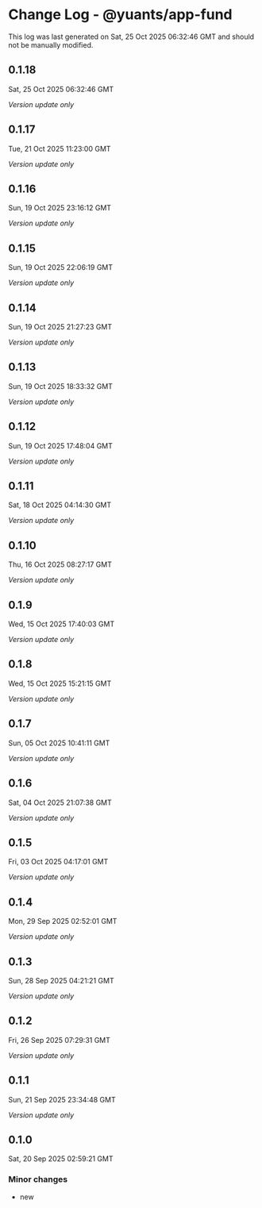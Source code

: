 # Change Log - @yuants/app-fund

This log was last generated on Sat, 25 Oct 2025 06:32:46 GMT and should not be manually modified.

## 0.1.18
Sat, 25 Oct 2025 06:32:46 GMT

_Version update only_

## 0.1.17
Tue, 21 Oct 2025 11:23:00 GMT

_Version update only_

## 0.1.16
Sun, 19 Oct 2025 23:16:12 GMT

_Version update only_

## 0.1.15
Sun, 19 Oct 2025 22:06:19 GMT

_Version update only_

## 0.1.14
Sun, 19 Oct 2025 21:27:23 GMT

_Version update only_

## 0.1.13
Sun, 19 Oct 2025 18:33:32 GMT

_Version update only_

## 0.1.12
Sun, 19 Oct 2025 17:48:04 GMT

_Version update only_

## 0.1.11
Sat, 18 Oct 2025 04:14:30 GMT

_Version update only_

## 0.1.10
Thu, 16 Oct 2025 08:27:17 GMT

_Version update only_

## 0.1.9
Wed, 15 Oct 2025 17:40:03 GMT

_Version update only_

## 0.1.8
Wed, 15 Oct 2025 15:21:15 GMT

_Version update only_

## 0.1.7
Sun, 05 Oct 2025 10:41:11 GMT

_Version update only_

## 0.1.6
Sat, 04 Oct 2025 21:07:38 GMT

_Version update only_

## 0.1.5
Fri, 03 Oct 2025 04:17:01 GMT

_Version update only_

## 0.1.4
Mon, 29 Sep 2025 02:52:01 GMT

_Version update only_

## 0.1.3
Sun, 28 Sep 2025 04:21:21 GMT

_Version update only_

## 0.1.2
Fri, 26 Sep 2025 07:29:31 GMT

_Version update only_

## 0.1.1
Sun, 21 Sep 2025 23:34:48 GMT

_Version update only_

## 0.1.0
Sat, 20 Sep 2025 02:59:21 GMT

### Minor changes

- new

